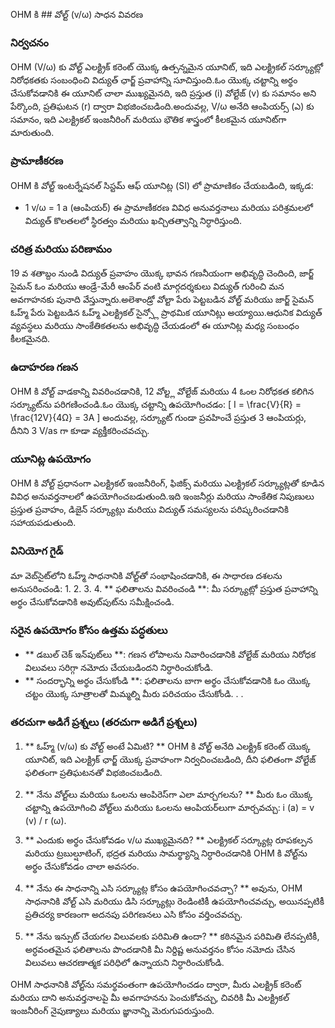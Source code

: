 OHM కి ## వోల్ట్ (v/ω) సాధన వివరణ

### నిర్వచనం
OHM (V/ω) కు వోల్ట్ ఎలక్ట్రిక్ కరెంట్ యొక్క ఉత్పన్నమైన యూనిట్, ఇది ఎలక్ట్రికల్ సర్క్యూట్లో నిరోధకతకు సంబంధించి విద్యుత్ ఛార్జ్ ప్రవాహాన్ని సూచిస్తుంది.ఓం యొక్క చట్టాన్ని అర్థం చేసుకోవడానికి ఈ యూనిట్ చాలా ముఖ్యమైనది, ఇది ప్రస్తుత (i) వోల్టేజ్ (v) కు సమానం అని పేర్కొంది, ప్రతిఘటన (r) ద్వారా విభజించబడింది.అందువల్ల, V/ω అనేది ఆంపియర్స్ (ఎ) కు సమానం, ఇది ఎలక్ట్రికల్ ఇంజనీరింగ్ మరియు భౌతిక శాస్త్రంలో కీలకమైన యూనిట్‌గా మారుతుంది.

### ప్రామాణీకరణ
OHM కి వోల్ట్ ఇంటర్నేషనల్ సిస్టమ్ ఆఫ్ యూనిట్ల (SI) లో ప్రామాణికం చేయబడింది, ఇక్కడ:
- 1 v/ω = 1 a (ఆంపియర్)
ఈ ప్రామాణీకరణ వివిధ అనువర్తనాలు మరియు పరిశ్రమలలో విద్యుత్ కొలతలలో స్థిరత్వం మరియు ఖచ్చితత్వాన్ని నిర్ధారిస్తుంది.

### చరిత్ర మరియు పరిణామం
19 వ శతాబ్దం నుండి విద్యుత్ ప్రవాహం యొక్క భావన గణనీయంగా అభివృద్ధి చెందింది, జార్జ్ సైమన్ ఓం మరియు ఆండ్రే-మేరీ ఆంపేర్ వంటి మార్గదర్శకులు విద్యుత్ గురించి మన అవగాహనకు పునాది వేస్తున్నారు.అలెశాండ్రో వోల్టా పేరు పెట్టబడిన వోల్ట్ మరియు జార్జ్ సైమన్ ఓహ్మ్ పేరు పెట్టబడిన ఓహ్మ్ ఎలక్ట్రికల్ సైన్స్లో ప్రాథమిక యూనిట్లు అయ్యాయి.ఆధునిక విద్యుత్ వ్యవస్థలు మరియు సాంకేతికతలను అభివృద్ధి చేయడంలో ఈ యూనిట్ల మధ్య సంబంధం కీలకమైనది.

### ఉదాహరణ గణన
OHM కి వోల్ట్ వాడకాన్ని వివరించడానికి, 12 వోల్ట్ల వోల్టేజ్ మరియు 4 ఓంల నిరోధకత కలిగిన సర్క్యూట్‌ను పరిగణించండి.ఓం యొక్క చట్టాన్ని ఉపయోగించడం:
\[ I = \frac{V}{R} = \frac{12V}{4Ω} = 3A \]
అందువల్ల, సర్క్యూట్ గుండా ప్రవహించే ప్రస్తుత 3 ఆంపియర్లు, దీనిని 3 V/as గా కూడా వ్యక్తీకరించవచ్చు.

### యూనిట్ల ఉపయోగం
OHM కి వోల్ట్ ప్రధానంగా ఎలక్ట్రికల్ ఇంజనీరింగ్, ఫిజిక్స్ మరియు ఎలక్ట్రికల్ సర్క్యూట్లతో కూడిన వివిధ అనువర్తనాలలో ఉపయోగించబడుతుంది.ఇది ఇంజనీర్లు మరియు సాంకేతిక నిపుణులు ప్రస్తుత ప్రవాహం, డిజైన్ సర్క్యూట్లు మరియు విద్యుత్ సమస్యలను పరిష్కరించడానికి సహాయపడుతుంది.

### వినియోగ గైడ్
మా వెబ్‌సైట్‌లోని ఓహ్మ్ సాధనానికి వోల్ట్‌తో సంభాషించడానికి, ఈ సాధారణ దశలను అనుసరించండి:
1.
2.
3.
4. ** ఫలితాలను వివరించండి **: మీ సర్క్యూట్లో ప్రస్తుత ప్రవాహాన్ని అర్థం చేసుకోవడానికి అవుట్‌పుట్‌ను సమీక్షించండి.

### సరైన ఉపయోగం కోసం ఉత్తమ పద్ధతులు
- ** డబుల్ చెక్ ఇన్‌పుట్‌లు **: గణన లోపాలను నివారించడానికి వోల్టేజ్ మరియు నిరోధక విలువలు సరిగ్గా నమోదు చేయబడిందని నిర్ధారించుకోండి.
- ** సందర్భాన్ని అర్థం చేసుకోండి **: ఫలితాలను బాగా అర్థం చేసుకోవడానికి ఓం యొక్క చట్టం యొక్క సూత్రాలతో మిమ్మల్ని మీరు పరిచయం చేసుకోండి.
.
.

### తరచుగా అడిగే ప్రశ్నలు (తరచుగా అడిగే ప్రశ్నలు)

1. ** ఓహ్మ్ (v/ω) కు వోల్ట్ అంటే ఏమిటి? **
OHM కి వోల్ట్ అనేది ఎలక్ట్రిక్ కరెంట్ యొక్క యూనిట్, ఇది ఎలక్ట్రిక్ ఛార్జ్ యొక్క ప్రవాహంగా నిర్వచించబడింది, దీని ఫలితంగా వోల్టేజ్ ఫలితంగా ప్రతిఘటనతో విభజించబడింది.

2. ** నేను వోల్ట్‌లు మరియు ఓంలను ఆంపిరెస్‌గా ఎలా మార్చగలను? **
మీరు ఓం యొక్క చట్టాన్ని ఉపయోగించి వోల్ట్‌లు మరియు ఓంలను ఆంపియర్‌లుగా మార్చవచ్చు: i (a) = v (v) / r (ω).

3. ** ఎందుకు అర్థం చేసుకోవడం v/ω ముఖ్యమైనది? **
ఎలక్ట్రికల్ సర్క్యూట్ల రూపకల్పన మరియు ట్రబుల్షూటింగ్, భద్రత మరియు సామర్థ్యాన్ని నిర్ధారించడానికి OHM కి వోల్ట్‌ను అర్థం చేసుకోవడం చాలా అవసరం.

4. ** నేను ఈ సాధనాన్ని ఎసి సర్క్యూట్ల కోసం ఉపయోగించవచ్చా? **
అవును, OHM సాధనానికి వోల్ట్ ఎసి మరియు డిసి సర్క్యూట్లు రెండింటికీ ఉపయోగించవచ్చు, అయినప్పటికీ ప్రతిచర్య కారణంగా అదనపు పరిగణనలు ఎసి కోసం వర్తించవచ్చు.

5. ** నేను ఇన్పుట్ చేయగల విలువలకు పరిమితి ఉందా? **
కఠినమైన పరిమితి లేనప్పటికీ, అర్ధవంతమైన ఫలితాలను పొందడానికి మీ నిర్దిష్ట అనువర్తనం కోసం నమోదు చేసిన విలువలు ఆచరణాత్మక పరిధిలో ఉన్నాయని నిర్ధారించుకోండి.

OHM సాధనానికి వోల్ట్‌ను సమర్థవంతంగా ఉపయోగించడం ద్వారా, మీరు ఎలక్ట్రిక్ కరెంట్ మరియు దాని అనువర్తనాలపై మీ అవగాహనను పెంచుకోవచ్చు, చివరికి మీ ఎలక్ట్రికల్ ఇంజనీరింగ్ నైపుణ్యాలు మరియు జ్ఞానాన్ని మెరుగుపరుస్తుంది.